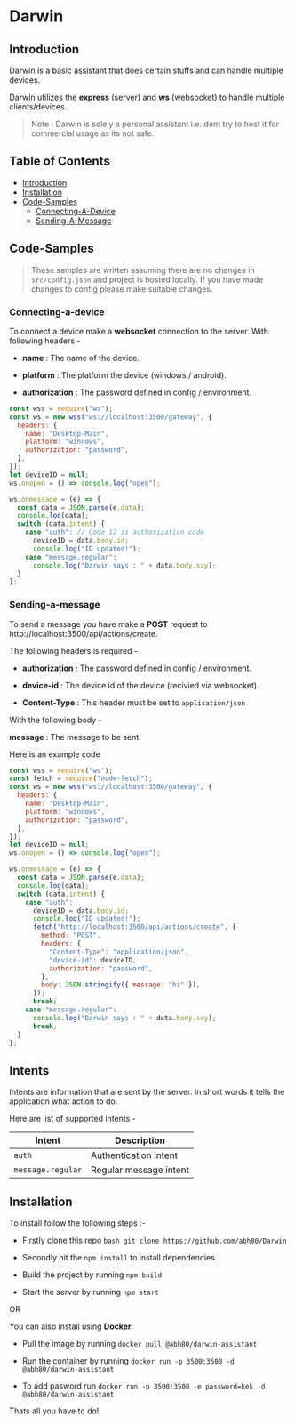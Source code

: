 # Darwin

## Introduction

Darwin is a basic assistant that does certain stuffs and can handle multiple devices.

Darwin utilizes the **express** (server) and **ws** (websocket) to handle multiple clients/devices.

> Note : Darwin is solely a personal assistant i.e. dont try to host it for commercial usage as its not safe.

## Table of Contents

- [Introduction](#introduction)
- [Installation](#installation)
- [Code-Samples](#code-samples)
  - [Connecting-A-Device](#connecting-a-device)
  - [Sending-A-Message](#sending-a-message)

## Code-Samples

> These samples are written assuming there are no changes in `src/config.json` and project is hosted locally.
> If you have made changes to config please make suitable changes.

### Connecting-a-device

To connect a device make a **websocket** connection to the server.
With following headers -

- **name** : The name of the device.

- **platform** : The platform the device (windows / android).

- **authorization** : The password defined in config / environment.

```js
const wss = require("ws");
const ws = new wss("ws://localhost:3500/gateway", {
  headers: {
    name: "Desktop-Main",
    platform: "windows",
    authorization: "password",
  },
});
let deviceID = null;
ws.onopen = () => console.log("open");

ws.onmessage = (e) => {
  const data = JSON.parse(e.data);
  console.log(data);
  switch (data.intent) {
    case "auth": // Code 12 is authorization code
      deviceID = data.body.id;
      console.log("ID updated!");
    case "message.regular":
      console.log("Darwin says : " + data.body.say);
  }
};
```

### Sending-a-message

To send a message you have make a **POST** request to http://localhost:3500/api/actions/create.

The following headers is required -

- **authorization** : The password defined in config / environment.

- **device-id** : The device id of the device (recivied via websocket).

- **Content-Type** : This header must be set to `application/json`

With the following body -

**message** : The message to be sent.

Here is an example code

```js
const wss = require("ws");
const fetch = require("node-fetch");
const ws = new wss("ws://localhost:3500/gateway", {
  headers: {
    name: "Desktop-Main",
    platform: "windows",
    authorization: "password",
  },
});
let deviceID = null;
ws.onopen = () => console.log("open");

ws.onmessage = (e) => {
  const data = JSON.parse(e.data);
  console.log(data);
  switch (data.intent) {
    case "auth":
      deviceID = data.body.id;
      console.log("ID updated!");
      fetch("http://localhost:3500/api/actions/create", {
        method: "POST",
        headers: {
          "Content-Type": "application/json",
          "device-id": deviceID,
          authorization: "password",
        },
        body: JSON.stringify({ message: "hi" }),
      });
      break;
    case "message.regular":
      console.log("Darwin says : " + data.body.say);
      break;
  }
};
```

## Intents

Intents are information that are sent by the server. In short words it tells the application what action to do.

Here are list of supported intents -

| Intent            | Description            |
| ----------------- | ---------------------- |
| `auth`            | Authentication intent  |
| `message.regular` | Regular message intent |

## Installation

To install follow the following steps :-

- Firstly clone this repo `bash git clone https://github.com/abh80/Darwin`

- Secondly hit the `npm install` to install dependencies

- Build the project by running `npm build`

- Start the server by running `npm start`

OR

You can also install using **Docker**.

- Pull the image by running `docker pull @abh80/darwin-assistant`

- Run the container by running `docker run -p 3500:3500 -d @abh80/darwin-assistant`

- To add pasword run `docker run -p 3500:3500 -e password=kek -d @abh80/darwin-assistant`

Thats all you have to do!
